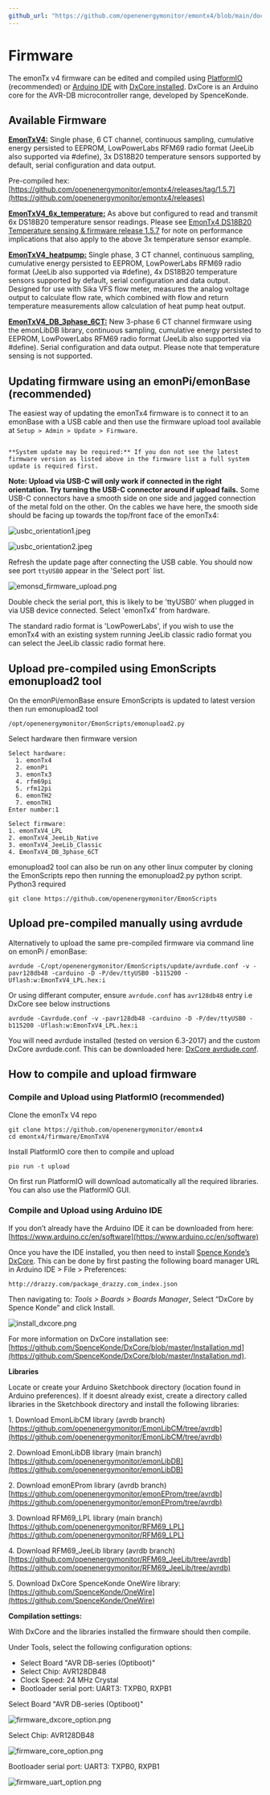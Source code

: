 ```yaml
---
github_url: "https://github.com/openenergymonitor/emontx4/blob/main/docs/firmware.md"
---
```


# Firmware

The emonTx v4 firmware can be edited and compiled using [PlatformIO](https://platfomrio.org/) (recommended) or [Arduino IDE](https://www.arduino.cc/) with [DxCore installed](https://github.com/SpenceKonde/DxCore). DxCore is an Arduino core for the AVR-DB microcontroller range, developed by SpenceKonde.

## Available Firmware

**[EmonTxV4:](https://github.com/openenergymonitor/emontx4/tree/main/firmware/EmonTxV4)** Single phase, 6 CT channel, continuous sampling, cumulative energy persisted to EEPROM, LowPowerLabs RFM69 radio format (JeeLib also supported via #define), 3x DS18B20 temperature sensors supported by default, serial configuration and data output.

Pre-compiled hex: [https://github.com/openenergymonitor/emontx4/releases/tag/1.5.7](https://github.com/openenergymonitor/emontx4/releases)

**[EmonTxV4_6x_temperature:](https://github.com/openenergymonitor/emontx4/tree/main/firmware/EmonTxV4_6x_temperature)** As above but configured to read and transmit 6x DS18B20 temperature sensor readings. Please see [EmonTx4 DS18B20 Temperature sensing & firmware release 1.5.7](https://community.openenergymonitor.org/t/emontx4-ds18b20-temperature-sensing-firmware-release-1-5-7/23496/2) for note on performance implications that also apply to the above 3x temperature sensor example.

**[EmonTxV4_heatpump:](https://github.com/openenergymonitor/emontx4/tree/main/firmware/EmonTxV4_heatpump)** Single phase, 3 CT channel, continuous sampling, cumulative energy persisted to EEPROM, LowPowerLabs RFM69 radio format (JeeLib also supported via #define), 4x DS18B20 temperature sensors supported by default, serial configuration and data output. Designed for use with Sika VFS flow meter, measures the analog voltage output to calculate flow rate, which combined with flow and return temperature measurements allow calculation of heat pump heat output.

**[EmonTxV4_DB_3phase_6CT:](https://github.com/openenergymonitor/emontx4/tree/main/firmware/EmonTxV4_DB_3phase_6CT)** New 3-phase 6 CT channel firmware using the emonLibDB library, continuous sampling, cumulative energy persisted to EEPROM, LowPowerLabs RFM69 radio format (JeeLib also supported via #define). Serial configuration and data output. Please note that temperature sensing is not supported.

## Updating firmware using an emonPi/emonBase (recommended)

The easiest way of updating the emonTx4 firmware is to connect it to an emonBase with a USB cable and then use the firmware upload tool available at `Setup > Admin > Update > Firmware`.

```{warning} 

**System update may be required:** If you don not see the latest firmware version as listed above in the firmware list a full system update is required first.
```

**Note: Upload via USB-C will only work if connected in the right orientation. Try turning the USB-C connector around if upload fails.** Some USB-C connectors have a smooth side on one side and jagged connection of the metal fold on the other. On the cables we have here, the smooth side should be facing up towards the top/front face of the emonTx4:

![usbc_orientation1.jpeg](img/usbc_orientation1.jpeg)

![usbc_orientation2.jpeg](img/usbc_orientation2.jpeg)

Refresh the update page after connecting the USB cable. You should now see port `ttyUSB0` appear in the 'Select port` list.

![emonsd_firmware_upload.png](img/emonsd_firmware_upload2.png)

Double check the serial port, this is likely to be 'ttyUSB0' when plugged in via USB device connected. Select 'emonTx4' from hardware.

The standard radio format is 'LowPowerLabs', if you wish to use the emonTx4 with an existing system running JeeLib classic radio format you can select the JeeLib classic radio format here.

## Upload pre-compiled using EmonScripts emonupload2 tool 

On the emonPi/emonBase ensure EmonScripts is updated to latest version then run emonupload2 tool 

    /opt/openenergymonitor/EmonScripts/emonupload2.py

Select hardware then firmware version

```
Select hardware:
  1. emonTx4
  2. emonPi
  3. emonTx3
  4. rfm69pi
  5. rfm12pi
  6. emonTH2
  7. emonTH1
Enter number:1

Select firmware:
1. emonTxV4_LPL
2. emonTxV4_JeeLib_Native
3. emonTxV4_JeeLib_Classic
4. EmonTxV4_DB_3phase_6CT
```

emonupload2 tool can also be run on any other linux computer by cloning the EmonScripts repo then running the emonupload2.py python script. Python3 required 

    git clone https://github.com/openenergymonitor/EmonScripts

## Upload pre-compiled manually using avrdude

Alternatively to upload the same pre-compiled firmware via command line on emonPi / emonBase: 

    avrdude -C/opt/openenergymonitor/EmonScripts/update/avrdude.conf -v -pavr128db48 -carduino -D -P/dev/ttyUSB0 -b115200 -Uflash:w:EmonTxV4_LPL.hex:i 

Or using differant computer, ensure `avrdude.conf` has `avr128db48` entry i.e DxCore see below instructions 

    avrdude -Cavrdude.conf -v -pavr128db48 -carduino -D -P/dev/ttyUSB0 -b115200 -Uflash:w:EmonTxV4_LPL.hex:i 
    
You will need avrdude installed (tested on version 6.3-2017) and the custom DxCore avrdude.conf. This can be downloaded here: [DxCore avrdude.conf](https://raw.githubusercontent.com/openenergymonitor/emontx4/main/firmware/avrdude.conf).

## How to compile and upload firmware

### Compile and Upload using PlatformIO (recommended)

Clone the emonTx V4 repo 

    git clone https://github.com/openenergymonitor/emontx4
    cd emontx4/firmware/EmonTxV4
    
Install PlatformIO core then to compile and upload  

    pio run -t upload

On first run PlatformIO will download automatically all the required libraries. You can also use the PlatformIO GUI. 

### Compile and Upload using Arduino IDE 

If you don’t already have the Arduino IDE it can be downloaded from here:<br>
[https://www.arduino.cc/en/software](https://www.arduino.cc/en/software)

Once you have the IDE installed, you then need to install [Spence Konde’s DxCore](https://github.com/SpenceKonde/DxCore). This can be done by first pasting the following board manager URL in Arduino IDE > File > Preferences:

    http://drazzy.com/package_drazzy.com_index.json

Then navigating to: *Tools > Boards > Boards Manager*, Select “DxCore by Spence Konde” and click Install. 

![install_dxcore.png](img/install_dxcore.png)

For more information on DxCore installation see: [https://github.com/SpenceKonde/DxCore/blob/master/Installation.md](https://github.com/SpenceKonde/DxCore/blob/master/Installation.md).

**Libraries**

Locate or create your Arduino Sketchbook directory (location found in Arduino preferences). If it doesnt already exist, create a directory called libraries in the Sketchbook directory and install the following libraries:


1\. Download EmonLibCM library (avrdb branch)<br>
[https://github.com/openenergymonitor/EmonLibCM/tree/avrdb](https://github.com/openenergymonitor/EmonLibCM/tree/avrdb)

2\. Download EmonLibDB library (main branch)<br>
[https://github.com/openenergymonitor/emonLibDB](https://github.com/openenergymonitor/emonLibDB)

2\. Download emonEProm library (avrdb branch)<br>
[https://github.com/openenergymonitor/emonEProm/tree/avrdb](https://github.com/openenergymonitor/emonEProm/tree/avrdb)

3\. Download RFM69_LPL library (main branch)<br>
[https://github.com/openenergymonitor/RFM69_LPL](https://github.com/openenergymonitor/RFM69_LPL)

4\. Download RFM69_JeeLib library (avrdb branch)<br>
[https://github.com/openenergymonitor/RFM69_JeeLib/tree/avrdb](https://github.com/openenergymonitor/RFM69_JeeLib/tree/avrdb)

5\. Download DxCore SpenceKonde OneWire library:<br>
[https://github.com/SpenceKonde/OneWire](https://github.com/SpenceKonde/OneWire)

**Compilation settings:**

With DxCore and the libraries installed the firmware should then compile. 

Under Tools, select the following configuration options:

- Select Board "AVR DB-series (Optiboot)"
- Select Chip: AVR128DB48
- Clock Speed: 24 MHz Crystal
- Bootloader serial port: UART3: TXPB0, RXPB1

Select Board "AVR DB-series (Optiboot)"

![firmware_dxcore_option.png](img/firmware_dxcore_option.png)

Select Chip: AVR128DB48

![firmware_core_option.png](img/firmware_core_option.png)

Bootloader serial port: UART3: TXPB0, RXPB1

![firmware_uart_option.png](img/firmware_uart_option.png)

